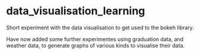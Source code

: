 # data_visualisation_learning
Short experiment with the data visualisation to get used
to the bokeh library. 

Have now added some further experimentes using graduation data, and weather data, to generate graphs of various kinds to visualise their data. 